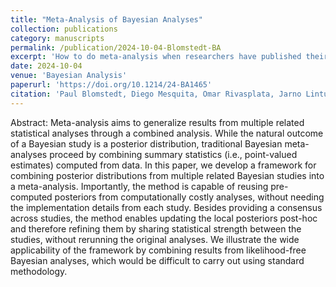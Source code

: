 ```yaml
---
title: "Meta-Analysis of Bayesian Analyses"
collection: publications
category: manuscripts
permalink: /publication/2024-10-04-Blomstedt-BA
excerpt: 'How to do meta-analysis when researchers have published their models posterior distributions.'
date: 2024-10-04
venue: 'Bayesian Analysis'
paperurl: 'https://doi.org/10.1214/24-BA1465'
citation: 'Paul Blomstedt, Diego Mesquita, Omar Rivasplata, Jarno Lintusaari, Tuomas Sivula, Jukka Corander, Samuel Kaski (2024) &quot;Meta-Analysis of Bayesian Analyses.&quot; <i>Bayesian Analysis.</i> Advance publication.'
---
```


Abstract: Meta-analysis aims to generalize results from multiple
related statistical analyses through a combined analysis. While the
natural outcome of a Bayesian study is a posterior distribution,
traditional Bayesian meta-analyses proceed by combining summary
statistics (i.e., point-valued estimates) computed from data. In this
paper, we develop a framework for combining posterior distributions
from multiple related Bayesian studies into a
meta-analysis. Importantly, the method is capable of reusing
pre-computed posteriors from computationally costly analyses, without
needing the implementation details from each study. Besides providing
a consensus across studies, the method enables updating the local
posteriors post-hoc and therefore refining them by sharing statistical
strength between the studies, without rerunning the original
analyses. We illustrate the wide applicability of the framework by
combining results from likelihood-free Bayesian analyses, which would
be difficult to carry out using standard methodology.

